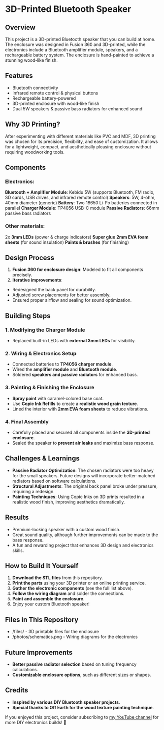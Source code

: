 # 3D-Printed Bluetooth Speaker

## Overview
This project is a 3D-printed Bluetooth speaker that you can build at home. The enclosure was designed in Fusion 360 and 3D-printed, while the electronics include a Bluetooth amplifier module, speakers, and a rechargeable battery system. The enclosure is hand-painted to achieve a stunning wood-like finish.

## Features
- Bluetooth connectivity
- Infrared remote control & physical buttons
- Rechargeable battery-powered
- 3D-printed enclosure with wood-like finish
- Dual 5W speakers & passive bass radiators for enhanced sound

## Why 3D Printing?
After experimenting with different materials like PVC and MDF, 3D printing was chosen for its precision, flexibility, and ease of customization. It allows for a lightweight, compact, and aesthetically pleasing enclosure without requiring woodworking tools.

## Components

### Electronics:
**Bluetooth + Amplifier Module**: Kebidu 5W (supports Bluetooth, FM radio, SD cards, USB drives, and infrared remote control)
**Speakers**: 5W, 4-ohm, 40mm diameter (generic)
**Battery**: Two 18650 Li-Po batteries connected in parallel
**Charger Module**: TP4056 USB-C module
**Passive Radiators**: 66mm passive bass radiators

### Other materials:
2x **3mm LEDs** (power & charge indicators)
**Super glue**
**2mm EVA foam sheets** (for sound insulation)
**Paints & brushes** (for finishing)

## Design Process
1. **Fusion 360 for enclosure design**: Modeled to fit all components precisely.
2. **Iterative improvements**:
- Redesigned the back panel for durability.
- Adjusted screw placements for better assembly.
- Ensured proper airflow and sealing for sound optimization.

## Building Steps
### 1. Modifying the Charger Module
- Replaced built-in LEDs with **external 3mm LEDs** for visibility.
### 2. Wiring & Electronics Setup
- Connected batteries to **TP4056 charger module**.
- Wired the **amplifier module** and **Bluetooth module**.
- Soldered **speakers and passive radiators** for enhanced bass.
### 3. Painting & Finishing the Enclosure
- **Spray paint** with caramel-colored base coat.
- Use **Copic Ink Refills** to create a **realistic wood grain texture**.
- Lined the interior with **2mm EVA foam sheets** to reduce vibrations.
### 4. Final Assembly
- Carefully placed and secured all components inside the **3D-printed enclosure**.
- Sealed the speaker to **prevent air leaks** and maximize bass response.

## Challenges & Learnings
- **Passive Radiator Optimization**: The chosen radiators were too heavy for the small speakers. Future designs will incorporate better-matched radiators based on software calculations.
- **Structural Adjustments**: The original back panel broke under pressure, requiring a redesign.
- **Painting Techniques**: Using Copic Inks on 3D prints resulted in a realistic wood finish, improving aesthetics dramatically.

## Results
- Premium-looking speaker with a custom wood finish.
- Great sound quality, although further improvements can be made to the bass response.
- A fun and rewarding project that enhances 3D design and electronics skills.

## How to Build It Yourself
1. **Download the STL files** from this repository.
2. **Print the parts** using your 3D printer or an online printing service.
3. **Gather the electronic components** (see the full list above).
4. **Follow the wiring diagram** and solder the connections.
5. **Paint and assemble the enclosure**.
6. Enjoy your custom Bluetooth speaker!

## Files in This Repository
- /files/ - 3D printable files for the enclosure
- /photos/schematics.png - Wiring diagrams for the electronics

## Future Improvements
- **Better passive radiator selection** based on tuning frequency calculations.
- **Customizable enclosure options**, such as different sizes or shapes.

## Credits
- **Inspired by various DIY Bluetooth speaker projects**.
- **Special thanks to Off Earth for the wood texture painting technique**.

If you enjoyed this project, consider subscribing to [my YouTube channel](https://www.youtube.com/@lucasfernandochannel) for more DIY electronics builds! 🚀
